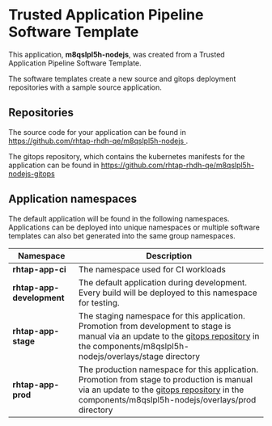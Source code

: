 # Trusted Application Pipeline Software Template

This application, **m8qslpl5h-nodejs**, was created from a Trusted Application Pipeline Software Template.

The software templates create a new source and gitops deployment repositories with a sample source application. 

## Repositories

The source code for your application can be found in [https://github.com/rhtap-rhdh-qe/m8qslpl5h-nodejs ](https://github.com/rhtap-rhdh-qe/m8qslpl5h-nodejs ).
 
The gitops repository, which contains the kubernetes manifests for the application can be found in 
[https://github.com/rhtap-rhdh-qe/m8qslpl5h-nodejs-gitops ](https://github.com/rhtap-rhdh-qe/m8qslpl5h-nodejs-gitops ) 

## Application namespaces 

The default application will be found in the following namespaces. Applications can be deployed into unique namespaces or multiple software templates can also bet generated into the same group namespaces.  

|  Namespace   |  Description   |  
| -------- | -------- |
| **rhtap-app-ci** | The namespace used for CI workloads |
| **rhtap-app-development** | The default application during development. Every build will be deployed to this namespace for testing. |
| **rhtap-app-stage** | The staging namespace for this application. Promotion from development to stage is manual via an update to the [gitops repository](https://github.com/rhtap-rhdh-qe/m8qslpl5h-nodejs-gitops ) in the components/m8qslpl5h-nodejs/overlays/stage directory |
| **rhtap-app-prod** | The production namespace for this application. Promotion from stage to production is manual via an update to the [gitops repository](https://github.com/rhtap-rhdh-qe/m8qslpl5h-nodejs-gitops ) in the components/m8qslpl5h-nodejs/overlays/prod directory |